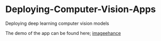 # Deploying-Computer-Vision-Apps
Deploying deep learning computer vision models

The demo of the app can be found here; [imageehance](https://imageenhancer.streamlit.app/)
